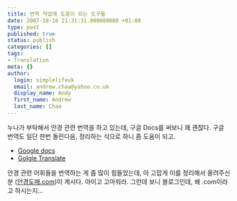 ```yaml
---
title: 번역 작업에 도움이 되는 도구들
date: 2007-10-16 21:31:31.000000000 +01:00
type: post
published: true
status: publish
categories: []
tags:
- Translation
meta: {}
author:
  login: simplelifeuk
  email: andrew.chaa@yahoo.co.uk
  display_name: Andy
  first_name: Andrew
  last_name: Chaa
---
```

<p>누나가 부탁해서 안경 관련 번역을 하고 있는데, 구글 Docs를 써보니 꽤 괜찮다. 구글 번역도 일단 한번 돌린다음, 정리하는 식으로 하니 좀 도움이 되고.</p>
<ul>
<li><a href="http://docs.google.com">Google docs</a></li>
<li><a href="http://www.google.com/translate_t?langpair=ko|en">Golgle Translate</a></li>
</ul>
<p>안경 관련 어휘들을 번역하는 게 좀 많이 힘들었는데, 아 고맙게 이를 정리해서 올려주신 분 (<a href="http://blog.daum.net/_blog/ArticleCateList.do?blogid=0GidG&amp;CATEGORYID=86054&amp;dispkind=B2201#ajax_history_home">안경도매.com</a>)이 계시다. 아이고 고마워라. 그런데 보니 블로그인데, 왜 .com이라고 하시는지...</p>
